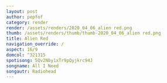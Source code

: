 ```yaml
---
layout: post
author: pepfof
category: render
render: /assets/renders/2020_04_06_alien red.png
thumb: /assets/renders/thumb/thumb-2020_04_06_alien red.png
title: Alien Red
navigation_override: /
aspect: 16/9
domcol: ^321315
spotisong: 5Qv2Nby1xTr9pQyjkrc94J
songname: All I Need
songautr: Radiohead
---
```


<!--USER BEGIN 1-->

<!--USER END 1-->

<!--more-->
<!--USER BEGIN 2-->

<!--USER END 2-->

